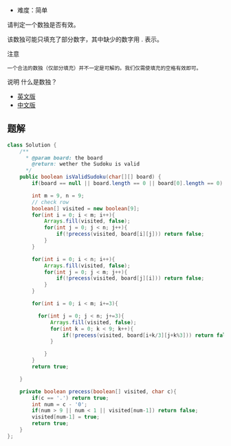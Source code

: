 + 难度：简单

请判定一个数独是否有效。

该数独可能只填充了部分数字，其中缺少的数字用 . 表示。

注意

    一个合法的数独（仅部分填充）并不一定是可解的。我们仅需使填充的空格有效即可。

说明 什么是数独？

+ [英文版](http://sudoku.com.au/TheRules.aspx)
+ [中文版](http://baike.baidu.com/subview/961/10842669.htm)

## 题解

```java
class Solution {
    /**
      * @param board: the board
        @return: wether the Sudoku is valid
      */
    public boolean isValidSudoku(char[][] board) {
        if(board == null || board.length == 0 || board[0].length == 0) return false;

        int m = 9, n = 9;
        // check row
        boolean[] visited = new boolean[9];
        for(int i = 0; i < m; i++){
            Arrays.fill(visited, false);
            for(int j = 0; j < n; j++){
                if(!precess(visited, board[i][j])) return false;
            }
        }

        for(int i = 0; i < n; i++){
            Arrays.fill(visited, false);
            for(int j = 0; j < m; j++){
                if(!precess(visited, board[j][i])) return false;
            }
        }

        for(int i = 0; i < m; i+=3){

          for(int j = 0; j < n; j+=3){
              Arrays.fill(visited, false);
              for(int k = 0; k < 9; k++){
                  if(!precess(visited, board[i+k/3][j+k%3])) return false;
              }

            }
        }
        return true;

    }

    private boolean precess(boolean[] visited, char c){
        if(c == '.') return true;
        int num = c - '0';
        if(num > 9 || num < 1 || visited[num-1]) return false;
        visited[num-1] = true;
        return true;
    }
};

```